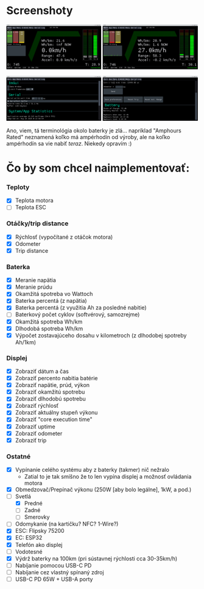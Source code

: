 # Screenshoty
<img src="https://raw.githubusercontent.com/SnipeXandrej/ebike/refs/heads/main/screenshots/MainTab.png" width="49.5%"/> <img src="https://raw.githubusercontent.com/SnipeXandrej/ebike/refs/heads/main/screenshots/MainTab2.png" width="49.5%"/>

<img src="https://raw.githubusercontent.com/SnipeXandrej/ebike/refs/heads/main/screenshots/AppTab.png" width="49.5%"/> <img src="https://raw.githubusercontent.com/SnipeXandrej/ebike/refs/heads/main/screenshots/EBIKETab.png" width="49.5%"/>

Ano, viem, tá terminológia okolo baterky je zlá... napríklad "Amphours Rated" neznamená koľko má ampérhodín od výroby, ale na koľko ampérhodín sa vie nabiť *teraz*. Niekedy opravím :)

# Čo by som chcel naimplementovať:

### Teploty
- [x] Teplota motora
- [ ] Teplota ESC

### Otáčky/trip distance
- [x] Rýchlosť (vypočítané z otáčok motora)
- [x] Odometer
- [x] Trip distance

### Baterka
- [x] Meranie napätia
- [x] Meranie prúdu
- [x] Okamžitá spotreba vo Wattoch
- [x] Baterka percentá (z napätia)
- [x] Baterka percentá (z využitia Ah za posledné nabitie)
- [ ] Baterkový počet cyklov (softvérový, samozrejme)
- [x] Okamžitá spotreba Wh/km
- [x] Dlhodobá spotreba Wh/km
- [x] Výpočet zostavajúceho dosahu v kilometroch (z dlhodobej spotreby Ah/1km)

### Displej
- [x] Zobraziť dátum a čas
- [x] Zobraziť percento nabitia batérie
- [x] Zobraziť napätie, prúd, výkon
- [x] Zobraziť okamžitú spotrebu
- [x] Zobraziť dlhodobú spotrebu
- [x] Zobraziť rýchlosť
- [x] Zobraziť aktuálny stupeň výkonu
- [x] Zobraziť "core execution time"
- [x] Zobraziť uptime
- [x] Zobraziť odometer
- [x] Zobraziť trip

### Ostatné
- [x] Vypínanie celého systému aby z baterky (takmer) nič nežralo
	* Zatial to je tak smíšno že to len vypína displej a možnosť ovládania motora
- [x] Obmedzovač/Prepínač výkonu (250W [aby bolo legálne], 1kW, a pod.)
- [ ] Svetlá
	- [x] Predné
	- [ ] Zadné
	- [ ] Smerovky
- [ ] Odomykanie (na kartičku? NFC? 1-Wire?)
- [x] ESC: Flipsky 75200
- [x] EC:  ESP32
- [x] Telefón ako displej
- [ ] Vodotesné
- [x] Výdrž baterky na 100km (pri sústavnej rýchlosti cca 30-35km/h)
- [ ] Nabíjanie pomocou USB-C PD
- [ ] Nabíjanie cez vlastný spínaný zdroj
- [ ] USB-C PD 65W + USB-A porty
